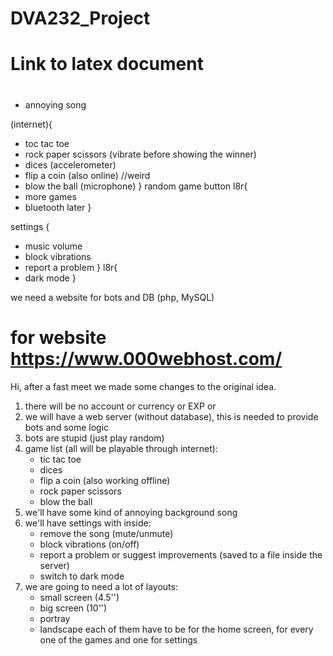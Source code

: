 # DVA232_Project

# Link to latex document

# <ADD NAME HERE>

 - annoying song

(internet){
 - toc tac toe
 - rock paper scissors (vibrate before showing the winner)
 - dices (accelerometer)
 - flip a coin (also online) //weird
 - blow the ball (microphone)
}
random game button
l8r{
 - more games
 - bluetooth later
}

settings {
 - music volume
 - block vibrations
 - report a problem
}
l8r{
 - dark mode
}

we need a website for bots and DB (php, MySQL)
# for website https://www.000webhost.com/



Hi, after a fast meet we made some changes to the original idea.
1. there will be no account or currency or EXP or <add similar things here>
2. we will have a web server (without database), this is needed to provide bots and
	some logic
3. bots are stupid (just play random)
4. game list (all will be playable through internet):
	- tic tac toe
	- dices
	- flip a coin (also working offline)
	- rock paper scissors
	- blow the ball
5. we'll have some kind of annoying background song	
6. we'll have settings with inside:
	- remove the song (mute/unmute)
	- block vibrations (on/off)
	- report a problem or suggest improvements (saved to a file inside the server)
	- switch to dark mode
7. we are going to need a lot of layouts:
	- small screen (4.5'')
	- big screen (10'')
	- portray
	- landscape
   each of them have to be for the home screen,
   for every one of the games and one for settings
